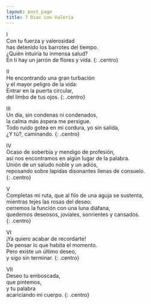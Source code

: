 ```yaml
---
layout: post_page
title: 7 Dias con Valeria
---
```


I  
Con tu fuerza y valerosidad  
has detenido los barrotes del tiempo.  
¿Quién intuiría tu inmensa salud?  
En ti hay un jarrón de flores y vida.
{: .centro}

II  
He encontrando una gran turbación   
y el mayor peligro de la vida:  
Entrar en la puerta circular,  
del limbo de tus ojos.
{: .centro}

III  
Un día, sin condenas ni condenados,  
la calma más áspera me persigue.  
Todo ruido gotea en mi cordura, yo sin salida,    
¿Y tú?, caminando.
{: .centro}

IV  
Ocaso de soberbia y mendigo de profesión,  
así nos encontramos en algún lugar de la palabra.  
Unión de un saludo noble y un adiós,  
reposando sobre lapidas disonantes llenas de consuelo.  
{: .centro}

V  
Completas mi ruta, que al filo de una aguja se sustenta,  
mientras tejes las rosas del deseo:   
cerremos la función con una luna diáfana,  
quedemos deseosos, joviales, sonrientes y cansados.  
{: .centro}

VI  
¡Ya quiero acabar de recordarte!  
De pensar lo que habita el momento.  
Pero existe un último deseo,   
y sigo sin terminar.
{: .centro}

VII  
Deseo tu emboscada,  
que pintemos,  
y tu palabra  
acariciando mi cuerpo.
{: .centro}
